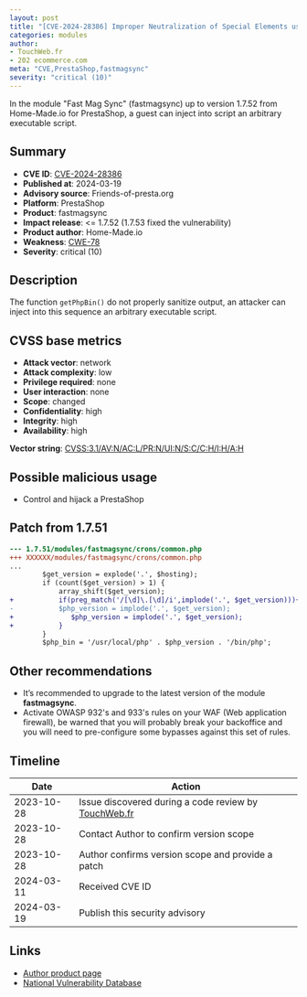 ```yaml
---
layout: post
title: "[CVE-2024-28386] Improper Neutralization of Special Elements used in an OS Command in the Home-Made.io - FastMag Sync module for PrestaShop"
categories: modules
author:
- TouchWeb.fr
- 202 ecommerce.com
meta: "CVE,PrestaShop,fastmagsync"
severity: "critical (10)"
---
```


In the module "Fast Mag Sync" (fastmagsync) up to version 1.7.52 from Home-Made.io for PrestaShop, a guest can inject into script an arbitrary executable script.


## Summary

* **CVE ID**: [CVE-2024-28386](https://cve.mitre.org/cgi-bin/cvename.cgi?name=CVE-2024-28386)
* **Published at**: 2024-03-19
* **Advisory source**: Friends-of-presta.org
* **Platform**: PrestaShop
* **Product**: fastmagsync
* **Impact release**: <= 1.7.52 (1.7.53 fixed the vulnerability)
* **Product author**: Home-Made.io
* **Weakness**: [CWE-78](https://cwe.mitre.org/data/definitions/78.html)
* **Severity**: critical (10)


## Description

The function `getPhpBin()` do not properly sanitize output, an attacker can inject into this sequence an arbitrary executable script.


## CVSS base metrics

* **Attack vector**: network
* **Attack complexity**: low
* **Privilege required**: none
* **User interaction**: none
* **Scope**: changed
* **Confidentiality**: high
* **Integrity**: high
* **Availability**: high

**Vector string**: [CVSS:3.1/AV:N/AC:L/PR:N/UI:N/S:C/C:H/I:H/A:H](https://nvd.nist.gov/vuln-metrics/cvss/v3-calculator?vector=AV:N/AC:L/PR:N/UI:N/S:C/C:H/I:H/A:H)

## Possible malicious usage

* Control and hijack a PrestaShop

## Patch from 1.7.51

```diff
--- 1.7.51/modules/fastmagsync/crons/common.php
+++ XXXXXX/modules/fastmagsync/crons/common.php
...
        $get_version = explode('.', $hosting);
        if (count($get_version) > 1) {
            array_shift($get_version);
+           if(preg_match('/[\d]\.[\d]/i',implode('.', $get_version))){
-           $php_version = implode('.', $get_version);
+              $php_version = implode('.', $get_version);
+           }
        }
        $php_bin = '/usr/local/php' . $php_version . '/bin/php';
```


## Other recommendations

* It’s recommended to upgrade to the latest version of the module **fastmagsync**.
* Activate OWASP 932's and 933's rules on your WAF (Web application firewall), be warned that you will probably break your backoffice and you will need to pre-configure some bypasses against this set of rules.


## Timeline

| Date | Action |
|--|--|
| 2023-10-28 | Issue discovered during a code review by [TouchWeb.fr](https://touchweb.fr) |
| 2023-10-28 | Contact Author to confirm version scope |
| 2023-10-28 | Author confirms version scope and provide a patch |
| 2024-03-11 | Received CVE ID |
| 2024-03-19 | Publish this security advisory |


## Links

* [Author product page](https://www.home-made.io/module-fastmag-sync-prestashop/)
* [National Vulnerability Database](https://nvd.nist.gov/vuln/detail/CVE-2024-28386)

